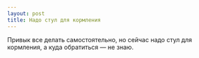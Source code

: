 ```yaml
---
layout: post 
title: Надо стул для кормления 
--- 
```

Привык все делать самостоятельно, но сейчас надо стул для кормления, а куда обратиться — не знаю.